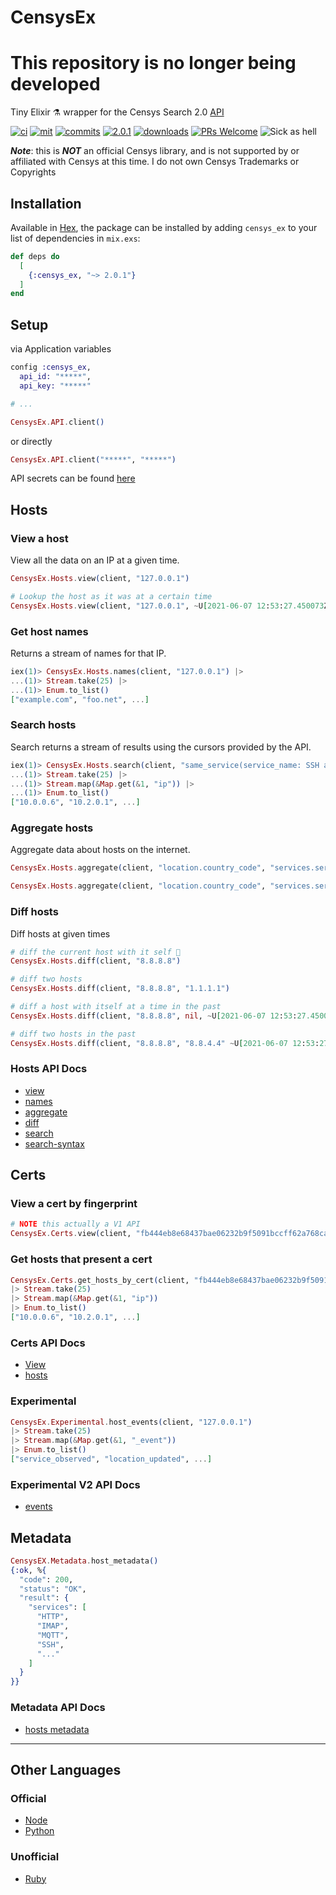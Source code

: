 # CensysEx

# This repository is no longer being developed

Tiny Elixir ⚗️ wrapper for the Censys Search 2.0 [API](https://search.censys.io/api)

[![ci](https://github.com/bwireman/censys_ex/actions/workflows/elixir.yml/badge.svg?branch=main)](https://github.com/bwireman/censys_ex/actions/workflows/elixir.yml)
[![mit](https://img.shields.io/github/license/bwireman/censys_ex?color=brightgreen)](https://github.com/bwireman/censys_ex/blob/main/LICENSE)
[![commits](https://img.shields.io/github/last-commit/bwireman/censys_ex)](https://github.com/bwireman/censys_ex/commit/main)
[![2.0.1](https://img.shields.io/hexpm/v/censys_ex?color=brightgreen&style=flat)](https://hexdocs.pm/censys_ex/readme.html)
[![downloads](https://img.shields.io/hexpm/dt/censys_ex?color=brightgreen)](https://hex.pm/packages/censys_ex/)
[![PRs Welcome](https://img.shields.io/badge/PRs-welcome-brightgreen)](http://makeapullrequest.com)
![Sick as hell](https://img.shields.io/badge/Sick-as%20hell%20%F0%9F%A4%98-red)

_**Note**_: this is **_NOT_** an official Censys library, and is not supported by or affiliated with Censys at this time. I do not own Censys Trademarks or Copyrights

## Installation

Available in [Hex](https://hex.pm/packages/censys_ex), the package can be installed by adding `censys_ex` to your list of dependencies in `mix.exs`:

```elixir
def deps do
  [
    {:censys_ex, "~> 2.0.1"}
  ]
end
```

## Setup

via Application variables

```elixir
config :censys_ex,
  api_id: "*****",
  api_key: "*****"

# ...

CensysEx.API.client()
```

or directly

```elixir
CensysEx.API.client("*****", "*****")
```

API secrets can be found [here](https://search.censys.io/account/api)

## Hosts

### View a host

View all the data on an IP at a given time.

```elixir
CensysEx.Hosts.view(client, "127.0.0.1")

# Lookup the host as it was at a certain time
CensysEx.Hosts.view(client, "127.0.0.1", ~U[2021-06-07 12:53:27.450073Z])
```

### Get host names

Returns a stream of names for that IP.

```elixir
iex(1)> CensysEx.Hosts.names(client, "127.0.0.1") |>
...(1)> Stream.take(25) |>
...(1)> Enum.to_list()
["example.com", "foo.net", ...]
```

### Search hosts

Search returns a stream of results using the cursors provided by the API.

```elixir
iex(1)> CensysEx.Hosts.search(client, "same_service(service_name: SSH and not port: 22)") |>
...(1)> Stream.take(25) |>
...(1)> Stream.map(&Map.get(&1, "ip")) |>
...(1)> Enum.to_list()
["10.0.0.6", "10.2.0.1", ...]
```

### Aggregate hosts

Aggregate data about hosts on the internet.

```elixir
CensysEx.Hosts.aggregate(client, "location.country_code", "services.service_name: MEMCACHED")

CensysEx.Hosts.aggregate(client, "location.country_code", "services.service_name: MEMCACHED", 10)
```

### Diff hosts

Diff hosts at given times

```elixir
# diff the current host with it self 🤷
CensysEx.Hosts.diff(client, "8.8.8.8")

# diff two hosts
CensysEx.Hosts.diff(client, "8.8.8.8", "1.1.1.1")

# diff a host with itself at a time in the past
CensysEx.Hosts.diff(client, "8.8.8.8", nil, ~U[2021-06-07 12:53:27.450073Z])

# diff two hosts in the past
CensysEx.Hosts.diff(client, "8.8.8.8", "8.8.4.4" ~U[2021-06-07 12:53:27.450073Z], ~U[2021-06-07 12:53:27.450073Z])
```

### Hosts API Docs

- [view](https://search.censys.io/api#/hosts/viewHost)
- [names](https://search.censys.io/api#/hosts/viewHostNames)
- [aggregate](https://search.censys.io/api#/hosts/aggregateHosts)
- [diff](https://search.censys.io/api#/hosts/viewHostDiff)
- [search](https://search.censys.io/api#/hosts/searchHosts)
- [search-syntax](https://search.censys.io/search/language?resource=hosts)

## Certs

### View a cert by fingerprint

```elixir
# NOTE this actually a V1 API
CensysEx.Certs.view(client, "fb444eb8e68437bae06232b9f5091bccff62a768ca09e92eb5c9c2cf9d17c426")
```

### Get hosts that present a cert

```elixir
CensysEx.Certs.get_hosts_by_cert(client, "fb444eb8e68437bae06232b9f5091bccff62a768ca09e92eb5c9c2cf9d17c426")
|> Stream.take(25)
|> Stream.map(&Map.get(&1, "ip"))
|> Enum.to_list()
["10.0.0.6", "10.2.0.1", ...]
```

### Certs API Docs

- [View](https://search.censys.io/api#/certificates/viewCertificate)
- [hosts](https://search.censys.io/api#/certs/getHostsByCert)

### Experimental

```elixir
CensysEx.Experimental.host_events(client, "127.0.0.1")
|> Stream.take(25)
|> Stream.map(&Map.get(&1, "_event"))
|> Enum.to_list()
["service_observed", "location_updated", ...]
```

### Experimental V2 API Docs

- [events](https://search.censys.io/api#/experimental/viewHostEvents)

## Metadata

```elixir
CensysEX.Metadata.host_metadata()
{:ok, %{
  "code": 200,
  "status": "OK",
  "result": {
    "services": [
      "HTTP",
      "IMAP",
      "MQTT",
      "SSH",
      "..."
    ]
  }
}}
```

### Metadata API Docs

- [hosts metadata](https://search.censys.io/api#/metadata/getHostMetadata)

---

## Other Languages

### Official

- [Node](https://github.com/censys/censys-node-js)
- [Python](https://github.com/censys/censys-python)

### Unofficial

- [Ruby](https://github.com/ninoseki/censysx/)
